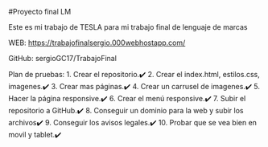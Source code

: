 #Proyecto final LM

Este es mi trabajo de TESLA para mi trabajo final de lenguaje de marcas

WEB: https://trabajofinalsergio.000webhostapp.com/

GitHub: sergioGC17/TrabajoFinal


Plan de pruebas:
    1. Crear el repositorio.✔️
    2. Crear el index.html, estilos.css, imagenes.✔️
    3. Crear mas páginas.✔️
    4. Crear un carrusel de imagenes.✔️
    5. Hacer la página responsive.✔️
    6. Crear el menú responsive.✔️
    7. Subir el repositorio a GitHub.✔️
    8. Conseguir un dominio para la web y subir los archivos✔️
    9. Conseguir los avisos legales.✔️
    10. Probar que se vea bien en movil y tablet.✔️
